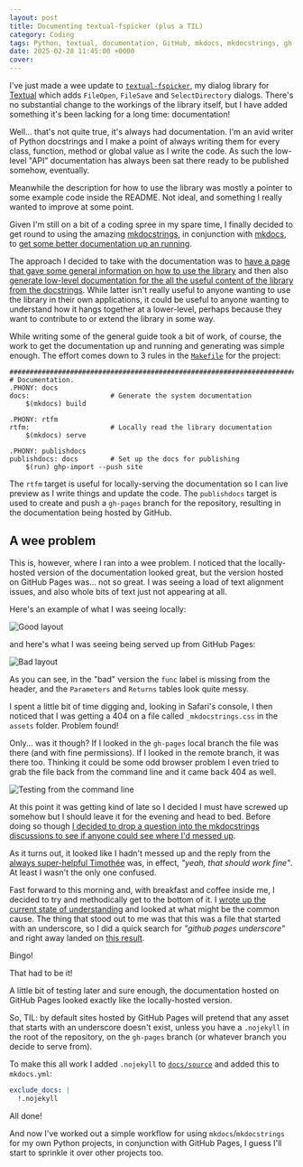 ```yaml
---
layout: post
title: Documenting textual-fspicker (plus a TIL)
category: Coding
tags: Python, textual, documentation, GitHub, mkdocs, mkdocstrings, gh-pages
date: 2025-02-28 11:45:00 +0000
cover:
---
```


I've just made a wee update to
[`textual-fspicker`](https://github.com/davep/textual-fspicker), my dialog
library for [Textual](https://textual.textualize.io) which adds `FileOpen`,
`FileSave` and `SelectDirectory` dialogs. There's no substantial change to
the workings of the library itself, but I have added something it's been
lacking for a long time: documentation!

Well... that's not quite true, it's always had documentation. I'm an avid
writer of Python docstrings and I make a point of always writing them for
every class, function, method or global value as I write the code. As such
the low-level "API" documentation has always been sat there ready to be
published somehow, eventually.

Meanwhile the description for how to use the library was mostly a pointer to
some example code inside the README. Not ideal, and something I really
wanted to improve at some point.

Given I'm still on a bit of a coding spree in my spare time, I finally
decided to get round to using the amazing
[mkdocstrings](https://mkdocstrings.github.io), in conjunction with
[mkdocs](https://www.mkdocs.org), to [get some better documentation up an
running](https://blog.davep.org/textual-fspicker/).

The approach I decided to take with the documentation was to [have a page
that gave some general information on how to use the
library](https://blog.davep.org/textual-fspicker/using/) and then also
[generate low-level documentation for the all the useful content of the
library from the
docstrings](https://blog.davep.org/textual-fspicker/library-contents/base_dialog/).
While latter isn't really useful to anyone wanting to use the library in
their own applications, it could be useful to anyone wanting to understand
how it hangs together at a lower-level, perhaps because they want to
contribute to or extend the library in some way.

While writing some of the general guide took a bit of work, of course, the
work to get the documentation up and running and generating was simple
enough. The effort comes down to 3 rules in the
[`Makefile`](https://github.com/davep/textual-fspicker/blob/ad6818c96816f2f1ad7a39909d276271af3f760d/Makefile)
for the project:

```make
##############################################################################
# Documentation.
.PHONY: docs
docs:                    # Generate the system documentation
    $(mkdocs) build

.PHONY: rtfm
rtfm:                    # Locally read the library documentation
    $(mkdocs) serve

.PHONY: publishdocs
publishdocs: docs        # Set up the docs for publishing
    $(run) ghp-import --push site
```

The `rtfm` target is useful for locally-serving the documentation so I can
live preview as I write things and update the code. The `publishdocs` target
is used to create and push a `gh-pages` branch for the repository, resulting
in the documentation being hosted by GitHub.

## A wee problem

This is, however, where I ran into a wee problem. I noticed that the
locally-hosted version of the documentation looked great, but the version
hosted on GitHub Pages was... not so great. I was seeing a load of text
alignment issues, and also whole bits of text just not appearing at all.

Here's an example of what I was seeing locally:

![Good layout](/attachments/2025/02/28/good.png)

and here's what I was seeing being served up from GitHub Pages:

![Bad layout](/attachments/2025/02/28/bad.png)

As you can see, in the "bad" version the `func` label is missing from the
header, and the `Parameters` and `Returns` tables look quite messy.

I spent a little bit of time digging and, looking in Safari's console, I
then noticed that I was getting a 404 on a file called `_mkdocstrings.css`
in the `assets` folder. Problem found!

Only... was it though? If I looked in the `gh-pages` local branch the file
was there (and with fine permissions). If I looked in the remote branch, it
was there too. Thinking it could be some odd browser problem I even tried to
grab the file back from the command line and it came back 404 as well.

![Testing from the command line](/attachments/2025/02/28/http-grab.png)

At this point it was getting kind of late so I decided I must have screwed
up somehow but I should leave it for the evening and head to bed. Before
doing so though [I decided to drop a question into the mkdocstrings
discussions to see if anyone could see where I'd messed
up](https://github.com/mkdocstrings/mkdocstrings/discussions/742).

As it turns out, it looked like I hadn't messed up and the reply from the
[always super-helpful Timothée](https://github.com/pawamoy) was, in effect,
*"yeah, that should work fine"*. At least I wasn't the only one confused.

Fast forward to this morning and, with breakfast and coffee inside me, I
decided to try and methodically get to the bottom of it. I [wrote up the
current state of
understanding](https://github.com/mkdocstrings/mkdocstrings/discussions/742#discussioncomment-12348912)
and looked at what might be the common cause. The thing that stood out to me
was that this was a file that started with an underscore, so I did a quick
search for *"github pages underscore"* and right away landed on [this
result](https://www.ianwootten.co.uk/2022/11/08/how-to-use-underscores-with-github-pages/).

Bingo!

That had to be it!

A little bit of testing later and sure enough, the documentation hosted on
GitHub Pages looked exactly like the locally-hosted version.

So, TIL: by default sites hosted by GitHub Pages will pretend that any asset
that starts with an underscore doesn't exist, unless you have a `.nojekyll`
in the root of the repository, on the `gh-pages` branch (or whatever branch
you decide to serve from).

To make this all work I added `.nojekyll` to
[`docs/source`](https://github.com/davep/textual-fspicker/tree/ad6818c96816f2f1ad7a39909d276271af3f760d/docs/source)
and added this to `mkdocs.yml`:

```yaml
exclude_docs: |
  !.nojekyll
```

All done!

And now I've worked out a simple workflow for using `mkdocs`/`mkdocstrings`
for my own Python projects, in conjunction with GitHub Pages, I guess I'll
start to sprinkle it over other projects too.

[//]: # (2025-02-28-documenting-fspicker.md ends here)
